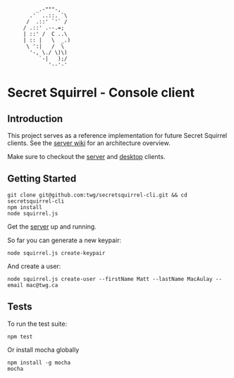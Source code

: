 ```
         _.-"""-,
       .'  ..::. `\
      /  .::' `'` /
     / .::' .--.=;
     | ::' /  C ..\
     | :: |   \  _.)
      \ ':|   /  \
       '-, \./ \)\)
          `-|   );/
             '--'-'
```

# Secret Squirrel - Console client

## Introduction

This project serves as a reference implementation for future Secret Squirrel clients. See the [server wiki](https://github.com/twg/secretsquirrel-server/wiki) for an architecture overview.

Make sure to checkout the [server](https://github.com/twg/secretsquirrel-server) and [desktop](https://github.com/twg/secretsquirrel-desktop) clients.

## Getting Started

```
git clone git@github.com:twg/secretsquirrel-cli.git && cd secretsquirrel-cli
npm install
node squirrel.js
```

Get the [server](https://github.com/twg/secretsquirrel-server) up and running.

So far you can generate a new keypair:

`node squirrel.js create-keypair`

And create a user:

`node squirrel.js create-user --firstName Matt --lastName MacAulay --email mac@twg.ca`


## Tests

To run the test suite:

`npm test`

Or install mocha globally

```
npm install -g mocha
mocha
```
